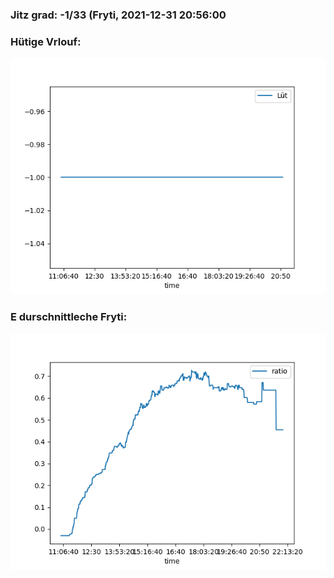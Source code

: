 ### Jitz grad: -1/33 (Fryti, 2021-12-31 20:56:00

### Hütige Vrlouf:
![Graph](Today.png)

### E durschnittleche Fryti:
![Graph](Fryti.png)